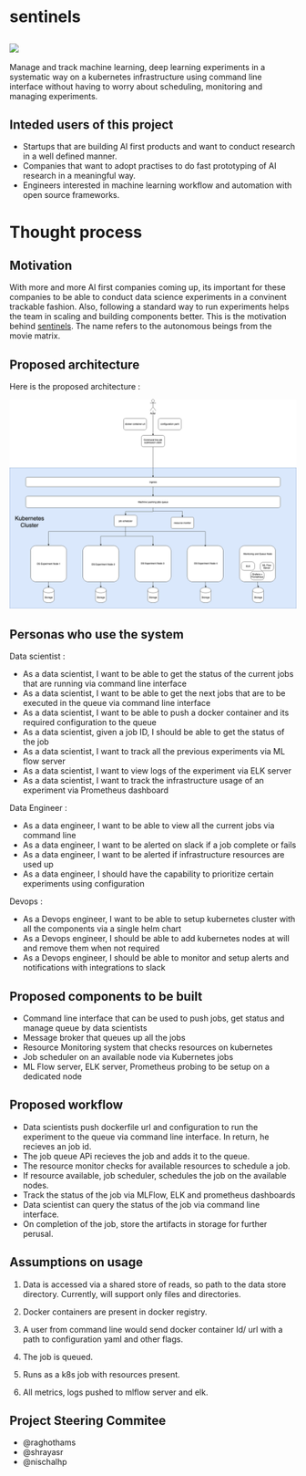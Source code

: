 # sentinels

## <p align=center >

<img src="http://img1.wikia.nocookie.net/__cb20130128165419/matrix/images/c/c2/Sentinel_Print.jpg">

Manage and track machine learning, deep learning experiments in a systematic way on a kubernetes infrastructure using command line interface without having to worry about scheduling, monitoring and managing experiments.

## Inteded users of this project

* Startups that are building AI first products and want to conduct research in a well defined manner.
* Companies that want to adopt practises to do fast prototyping of AI research in a meaningful way.
* Engineers interested in machine learning workflow and automation with open source frameworks.

# Thought process

## Motivation

With more and more AI first companies coming up, its important for these companies to be able to conduct data science experiments in a convinent trackable fashion.
Also, following a standard way to run experiments helps the team in scaling and building components better.
This is the motivation behind [sentinels](https://matrix.fandom.com/wiki/Sentinel). The name refers to the autonomous beings from the movie matrix.

## Proposed architecture

Here is the proposed architecture : 

<img src="https://github.com/deep-learning-for-humans/sentinels/blob/master/MachineLearningExperimentsPipeline.png"/>

## Personas who use the system

Data scientist :

  * As a data scientist, I want to be able to get the status of the current jobs that are running via command line interface
  * As a data scientist, I want to be able to get the next jobs that are to be executed in the queue via command line interface
  * As a data scientist, I want to be able to push a docker container and its required configuration to the queue
  * As a data scientist, given a job ID, I should be able to get the status of the job
  * As a data scientist, I want to track all the previous experiments via ML flow server
  * As a data scientist, I want to view logs of the experiment via ELK server
  * As a data scientist, I want to track the infrastructure usage of an experiment via Prometheus dashboard
  
Data Engineer : 

  * As a data engineer, I want to be able to view all the current jobs via command line
  * As a data engineer, I want to be alerted on slack if a job complete or fails
  * As a data engineer, I want to be alerted if infrastructure resources are used up
  * As a data engineer, I should have the capability to prioritize certain experiments using configuration
 
Devops :

  * As a Devops engineer, I want to be able to setup kubernetes cluster with all the components via a single helm chart
  * As a Devops engineer, I should be able to add kubernetes nodes at will and remove them when not required
  * As a Devops engineer, I should be able to monitor and setup alerts and notifications with integrations to slack
  
  
  ## Proposed components to be built
  
  * Command line interface that can be used to push jobs, get status and manage queue by data scientists
  * Message broker that queues up all the jobs
  * Resource Monitoring system that checks resources on kubernetes
  * Job scheduler on an available node via Kubernetes jobs
  * ML Flow server, ELK server, Prometheus probing to be setup on a dedicated node 
 
 
 ## Proposed workflow 
 
 * Data scientists push dockerfile url and configuration to run the experiment to the queue via command line interface. In return, he recieves an job id.
 * The job queue APi recieves the job and adds it to the queue.
 * The resource monitor checks for available resources to schedule a job.
 * If resource available, job scheduler, schedules the job on the available nodes.
* Track the status of the job via MLFlow, ELK and prometheus dashboards
* Data scientist can query the status of the job via command line interface. 
 * On completion of the job, store the artifacts in storage for further perusal. 

 ## Assumptions on usage
1. Data is accessed via a shared store of reads, so path to the data store directory. Currently, will support only files and directories. 
2. Docker containers are present in docker registry. 

3. A user from command line would send docker container Id/ url with a path to configuration yaml and other flags.

4. The job is queued.

5. Runs as a k8s job with resources present.

6. All metrics, logs pushed to mlflow server and elk.


## Project Steering Commitee

* @raghothams
* @shrayasr
* @nischalhp
